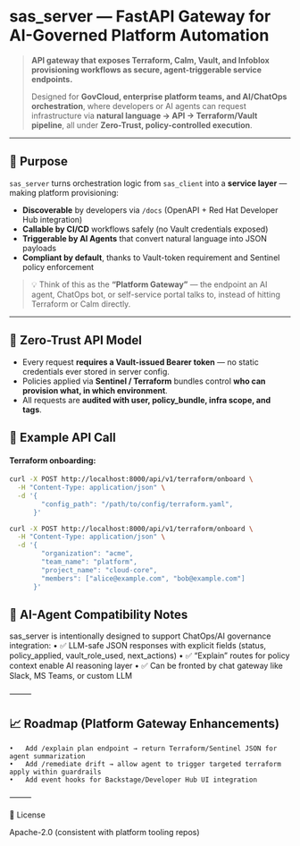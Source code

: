 
# sas_server — FastAPI Gateway for AI-Governed Platform Automation
> **API gateway that exposes Terraform, Calm, Vault, and Infoblox provisioning workflows as secure, agent-triggerable service endpoints.**
>
> Designed for **GovCloud, enterprise platform teams, and AI/ChatOps orchestration**, where developers or AI agents can request infrastructure via **natural language → API → Terraform/Vault pipeline**, all under **Zero-Trust, policy-controlled execution**.

---

## 🎯 Purpose

`sas_server` turns orchestration logic from `sas_client` into a **service layer** — making platform provisioning:
- **Discoverable** by developers via `/docs` (OpenAPI + Red Hat Developer Hub integration)
- **Callable by CI/CD** workflows safely (no Vault credentials exposed)
- **Triggerable by AI Agents** that convert natural language into JSON payloads
- **Compliant by default**, thanks to Vault-token requirement and Sentinel policy enforcement

> 💡 Think of this as the **“Platform Gateway”** — the endpoint an AI agent, ChatOps bot, or self-service portal talks to, instead of hitting Terraform or Calm directly.

---

## 🔐 Zero-Trust API Model

- Every request **requires a Vault-issued Bearer token** — no static credentials ever stored in server config.
- Policies applied via **Sentinel / Terraform** bundles control **who can provision what, in which environment**.
- All requests are **audited with user, policy_bundle, infra scope, and tags**.

## 🚀 Example API Call
#### Terraform onboarding:

```bash
curl -X POST http://localhost:8000/api/v1/terraform/onboard \
  -H "Content-Type: application/json" \
  -d '{
        "config_path": "/path/to/config/terraform.yaml",
      }'
```

```bash
curl -X POST http://localhost:8000/api/v1/terraform/onboard \
  -H "Content-Type: application/json" \
  -d '{
        "organization": "acme",
        "team_name": "platform",
        "project_name": "cloud-core",
        "members": ["alice@example.com", "bob@example.com"]
      }'
```

## 🧠 AI-Agent Compatibility Notes

sas_server is intentionally designed to support ChatOps/AI governance integration:
	•	✅ LLM-safe JSON responses with explicit fields (status, policy_applied, vault_role_used, next_actions)
	•	✅ “Explain” routes for policy context enable AI reasoning layer
	•	✅ Can be fronted by chat gateway like Slack, MS Teams, or custom LLM

⸻

## 📈 Roadmap (Platform Gateway Enhancements)
	•	Add /explain plan endpoint → return Terraform/Sentinel JSON for agent summarization
	•	Add /remediate drift → allow agent to trigger targeted terraform apply within guardrails
	•	Add event hooks for Backstage/Developer Hub UI integration

⸻

📄 License

Apache-2.0 (consistent with platform tooling repos)



